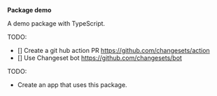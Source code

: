 **Package demo**

A demo package with TypeScript.

TODO:

- [] Create a git hub action PR
  https://github.com/changesets/action
- [] Use Changeset bot
  https://github.com/changesets/bot

TODO:

- Create an app that uses this package.
